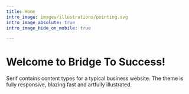 ```yaml
---
title: Home
intro_image: images/illustrations/pointing.svg
intro_image_absolute: true
intro_image_hide_on_mobile: true

---
```

# Welcome to Bridge To Success!

Serif contains content types for a typical business website. The theme is fully responsive, blazing fast and artfully illustrated.